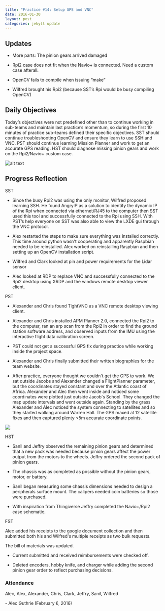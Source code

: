```yaml
---
title: "Practice #14: Setup GPS and VNC"
date: 2016-01-30
layout: post
categories: jekyll update
---
```



Updates
-------

-   More parts: The pinion gears arrived damaged

-   Rpi2 case does not fit when the Navio+ is connected. Need a custom case
    afterall.

-   OpenCV fails to compile when issuing “make”

-   Wilfred brought his Rpi2 (because SST’s Rpi would be busy compiling OpenCV)

 

Daily Objectives
----------------

Today’s objectives were not predefined other than to continue working in
sub-teams and maintain last practice’s momentum, so during the first 10 minutes
of practice sub-teams defined their specific objectives. SST should continue
troubleshooting OpenCV and ensure they learn to use SSH and VNC. PST should
continue learning Mission Planner and work to get an accurate GPS reading. HST
should diagnose missing pinion gears and work on the Rpi2/Navio+ custom case.

![alt
text](http://i.imgur.com/6IVRAXa.jpg
"Logo Title Text 1")


 

Progress Reflection
-------------------

SST

-   Since the busy Rpi2 was using the only monitor, Wilfred proposed learning
    SSH. He found AngryIP as a solution to identify the dynamic IP of the Rpi
    when connected via ethernet/RJ45 to the computer then SST used this tool and
    successfully connected to the Rpi using SSH. With PST’s help everyone on SST
    was also able to view the LXDE gui through the VNC protocol.

-   Alex restarted the steps to make sure everything was installed correctly.
    This time around python wasn't cooperating and apparently Raspbian needed to
    be reinstalled. Alex worked on reinstalling Raspbian and then setting up an
    OpenCV installation script. 

-   Wilfred and Clark looked at pin and power requirements for the Lidar sensor

-   Alec looked at RDP to replace VNC and successfully connected to the Rpi2
    desktop using XRDP and the windows remote desktop viewer client.

PST

-   Alexander and Chris found TightVNC as a VNC remote desktop viewing client.

-   Alexander and Chris installed APM Planner 2.0, connected the Rpi2 to the
    computer, ran an arp scan from the Rpi2 in order to find the ground station
    software address, and observed inputs from the IMU using the interactive
    flight data calibration screen.

-   PST could not get a successful GPS fix during practice while working inside
    the project space.

-   Alexander and Chris finally submitted their written biographies for the team
    website.

-   After practice, everyone thought we couldn't get the GPS to work. We sat
    outside Jacobs and Alexander changed a FlightPlanner parameter, but the
    coordinates stayed constant and over the Atlantic coast of Africa. Alexander
    and Alec then went inside and noticed some coordinates were plotted just
    outside Jacob's School. They changed the map update intervals and went
    outside again. Standing by the grass Alexander and Alec noticed the system
    connecting to satellites and so they started walking around Warren Hall. The
    GPS maxed at 12 satellite fixes and then captured plenty \<5m accurate
    coordinate points.

![](<https://trello-attachments.s3.amazonaws.com/56a998505bc05d486bf0df3e/1920x1030/c422db5440cdfc78a1d70309dca0b7f2/APM_Planner_GPS_Fix.png>)

HST

-   Sanil and Jeffry observed the remaining pinion gears and determined that a
    new pack was needed because pinion gears affect the power output from the
    motors to the wheels. Jeffry ordered the second pack of pinion gears.

-   The chassis was as completed as possible without the pinion gears, motor, or
    battery.

-   Sanil began measuring some chassis dimensions needed to design a peripherals
    surface mount. The calipers needed coin batteries so those were purchased.

-   With inspiration from Thingiverse Jeffry completed the Navio+/Rpi2 case
    schematic.

FST

Alec added his receipts to the google document collection and then submitted
both his and Wilfred's multiple receipts as two bulk requests.

The bill of materials was updated.

-   Current submitted and received reimbursements were checked off.

-   Deleted encoders, hobby knife, and charger while adding the second pinion
    gear order to reflect purchasing decisions.

 

### Attendance

Alec, Alex, Alexander, Chris, Clark, Jeffry, Sanil, Wilfred

 

\- Alec Guthrie (February 6, 2016)
